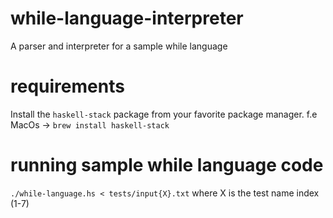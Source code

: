 # while-language-interpreter
A parser and interpreter for a sample while language

# requirements
Install the `haskell-stack` package from your favorite package manager.
f.e MacOs -> `brew install haskell-stack`

# running sample while language code
`./while-language.hs < tests/input{X}.txt` where X is the test name index (1-7)
